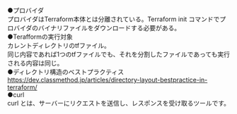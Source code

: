 ●プロバイダ  
プロバイダはTerraform本体とは分離されている。Terraform init コマンドでプロバイダのバイナリファイルをダウンロードする必要がある。  
●Terafformの実行対象  
カレントディレクトリのtfファイル。  
同じ内容であれば1つのtfファイルでも、それを分割したファイルであっても実行される内容は同じ。  
●ディレクトリ構造のベストプラクティス  
https://dev.classmethod.jp/articles/directory-layout-bestpractice-in-terraform/  
●curl  
curl とは、サーバーにリクエストを送信し、レスポンスを受け取るツールです。  

